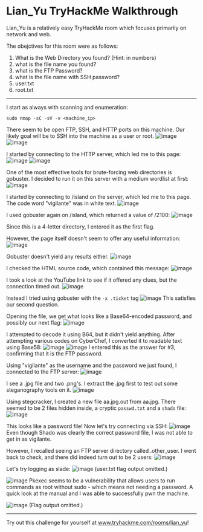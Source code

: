 # Lian_Yu TryHackMe Walkthrough
Lian_Yu is a relatively easy TryHackMe room which focuses primarily on network and web.

The obejctives for this room were as follows:
1. What is the Web Directory you found? (Hint: in numbers)
2. what is the file name you found?
3. what is the FTP Password?
4. what is the file name with SSH password?
5. user.txt
6. root.txt
_______________________________________________________________________________________

I start as always with scanning and enumeration:
```
sudo nmap -sC -sV -v <machine_ip>
```
There seem to be open FTP, SSH, and HTTP ports on this machine. Our likely goal will be to SSH into the machine as a user or root.
![image](https://media.github.tamu.edu/user/17583/files/dac2a580-c849-11ec-839b-1d543e1c929a)
![image](https://media.github.tamu.edu/user/17583/files/e910c180-c849-11ec-93fc-0ddc5dda10dd)

I started by connecting to the HTTP server, which led me to this page:
![image](https://media.github.tamu.edu/user/17583/files/53296680-c84a-11ec-842b-084c2a916f15)
![image](https://media.github.tamu.edu/user/17583/files/3bea7900-c84a-11ec-989c-b04a23b3b01c)

One of the most effective tools for brute-forcing web directories is gobuster. I decided to run it on this server with a medium wordlist at first:
![image](https://media.github.tamu.edu/user/17583/files/1447e080-c84b-11ec-9651-a01b99736107)

I started by connecting to /island on the server, which led me to this page. The code word "vigilante" was in white text.
![image](https://media.github.tamu.edu/user/17583/files/e7e09400-c84b-11ec-9c25-ec673e1ded9d)

I used gobuster again on /island, which returned a value of /2100:
![image](https://media.github.tamu.edu/user/17583/files/c97a9880-c84b-11ec-8cc5-2bd171ccc58e)

Since this is a 4-letter directory, I entered it as the first flag.

However, the page itself doesn't seem to offer any useful information:
![image](https://media.github.tamu.edu/user/17583/files/a05a0800-c84b-11ec-8f70-68b69b549f39)

Gobuster doesn't yield any results either.
![image](https://media.github.tamu.edu/user/17583/files/92f74a80-c858-11ec-9f1a-c061b5acf938)

I checked the HTML source code, which contained this message:
![image](https://media.github.tamu.edu/user/17583/files/6f2e0780-c84c-11ec-89b9-8edde2d844b7)

I took a look at the YouTube link to see if it offered any clues, but the connection timed out.
![image](https://media.github.tamu.edu/user/17583/files/879e2200-c84c-11ec-80e9-72a7c80fd3a2)

Instead I tried using gobuster with the ```-x .ticket``` tag
![image](https://media.github.tamu.edu/user/17583/files/d0ee7180-c84c-11ec-947e-14e49983cc68)
This satisfies our second question.

Opening the file, we get what looks like a Base64-encoded password, and possibly our next flag:
![image](https://media.github.tamu.edu/user/17583/files/b8cb2200-c84d-11ec-8076-ad44c85bf97b)

I attempted to decode it using B64, but it didn't yield anything. After attempting various codes on CyberChef, I converted it to readable text using Base58:
![image](https://media.github.tamu.edu/user/17583/files/93d6af00-c84d-11ec-955e-15516c28bf58)
![image](https://media.github.tamu.edu/user/17583/files/ef08a180-c84d-11ec-8990-1f0cc9e29ad6)
I entered this as the answer for #3, confirming that it is the FTP password. 

Using "vigilante" as the username and the password we just found, I connected to the FTP server:
![image](https://media.github.tamu.edu/user/17583/files/37c05a80-c84e-11ec-8936-8ea4f994eed4)

I see a .jpg file and two .png's. I extract the .jpg first to test out some steganography tools on it.
![image](https://media.github.tamu.edu/user/17583/files/224d2f80-c852-11ec-8c9a-de8560d8cb36)

Using stegcracker, I created a new file aa.jpg.out from aa.jpg. There seemed to be 2 files hidden inside, a cryptic ```passwd.txt``` and a ```shado``` file:
![image](https://media.github.tamu.edu/user/17583/files/304f8000-c853-11ec-9d6a-15f305742a61)

This looks like a password file! Now let's try connecting via SSH:
![image](https://media.github.tamu.edu/user/17583/files/478e6d80-c853-11ec-8d75-53ef58c346b2)
Even though Shado was clearly the correct password file, I was not able to get in as vigilante. 

However, I recalled seeing an FTP server directory called .other_user. I went back to check, and there did indeed turn out to be 2 users:
![image](https://media.github.tamu.edu/user/17583/files/c091c300-c85b-11ec-9210-39969416e751)

Let's try logging as slade:
![image](https://media.github.tamu.edu/user/17583/files/0185d980-c854-11ec-8407-20255418b4e7)
(user.txt flag output omitted.)

![image](https://media.github.tamu.edu/user/17583/files/8f61c480-c854-11ec-8ad6-1f2289c478a0)
Pkexec seems to be a vulnerability that allows users to run commands as root without sudo - which means not needing a password. A quick look at the manual and I was able to successfully pwn the machine.

![image](https://media.github.tamu.edu/user/17583/files/36def700-c855-11ec-9ccb-d06024f8c31f)
(Flag output omitted.) 
_______________________________________________________________________________________

Try out this challenge for yourself at www.tryhackme.com/rooms/lian_yu!



